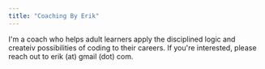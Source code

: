 ```yaml
---
title: "Coaching By Erik"
---
```


I'm a coach who helps adult learners apply the disciplined logic and createiv possibilities of coding to their careers. If you're interested, please reach out to erik (at) gmail (dot) com.
